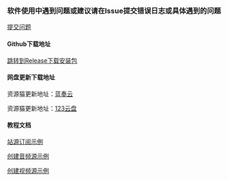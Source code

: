 ### 软件使用中遇到问题或建议请在Issue提交错误日志或具体遇到的问题
[提交问题](https://github.com/Jason-wam/Cat-Maven-2023/issues/new/choose)

#### Github下载地址
[跳转到Release下载安装包](https://github.com/Jason-wam/Cat-Maven-2023/releases)

#### 网盘更新下载地址

资源猫更新地址：[蓝奏云](https://xswl.lanzn.com/b01a19ryd)

资源猫更新地址：[123云盘](https://www.123684.com/s/n8kKVv-BX2kv)


#### 教程文档

[站源订阅示例](https://raw.githubusercontent.com/Jason-wam/Cat-Maven-2023/main/const/subscribe.json)

[创建音频源示例](https://jason-wam.github.io/Cat-Maven-2023/const/AudioSources)

[创建视频源示例](https://jason-wam.github.io/Cat-Maven-2023/const/VideoSources)


